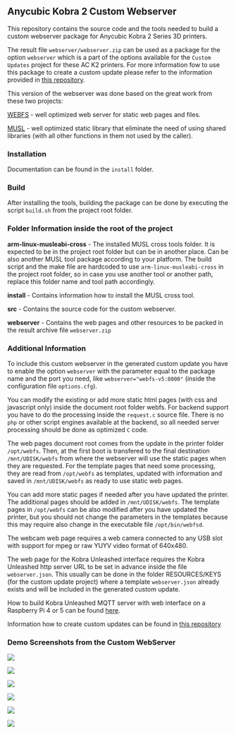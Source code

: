 ## Anycubic Kobra 2 Custom Webserver

This repository contains the source code and the tools needed to build a custom webserver package for Anycubic Kobra 2 Series 3D printers.

The result file `webserver/webserver.zip` can be used as a package for the option `webserver` which is a part of the options available for the `Custom Updates` project for these AC K2 printers. For more information fow to use this package to create a custom update please refer to the information provided in [this repository](https://github.com/ultimateshadsform/Anycubic-Kobra-2-Series-Tools).

This version of the webserver was done based on the great work from these two projects:

[WEBFS](https://linux.bytesex.org/misc/webfs.html) - well optimized web server for static web pages and files.

[MUSL](https://musl.libc.org) - well optimized static library that eliminate the need of using shared libraries (with all other functions in them not used by the caller).

### Installation

Documentation can be found in the `install` folder.

### Build

After installing the tools, building the package can be done by executing the script `build.sh` from the project root folder.

### Folder Information inside the root of the project

**arm-linux-musleabi-cross** - The installed MUSL cross tools folder. It is expected to be in the project root folder but can be in another place. Can be also another MUSL tool package according to your platform. The build script and the make file are hardcoded to use `arm-linux-musleabi-cross` in the project root folder, so in case you use another tool or another path, replace this folder name and tool path accordingly.

**install** - Contains information how to install the MUSL cross tool.

**src** - Contains the source code for the custom webserver.

**webserver** - Contains the web pages and other resources to be packed in the result archive file `webserver.zip`

### Additional Information

To include this custom webserver in the generated custom update you have to enable the option `webserver` with the parameter equal to the package name and the port you need, like `webserver="webfs-v5:8000"` (inside the configuration file `options.cfg`).

You can modify the existing or add more static html pages (with css and javascript only) inside the document root folder webfs. For backend support you have to do the processing inside the `request.c` source file. There is no `php` or other script engines available at the backend, so all needed server processing should be done as optimized `C` code.

The web pages document root comes from the update in the printer folder `/opt/webfs`. Then, at the first boot is transfered to the final destination `/mnt/UDISK/webfs` from where the webserver will use the static pages when they are requested. For the template pages that need some processing, they are read from `/opt/webfs` as templates, updated with information and saved in `/mnt/UDISK/webfs` as ready to use static web pages.

You can add more static pages if needed after you have updated the printer. The additional pages should be added in `/mnt/UDISK/webfs`. The template pages in `/opt/webfs` can be also modified after you have updated the printer, but you should not change the parameters in the templates because this may require also change in the executable file `/opt/bin/webfsd`.

The webcam web page requires a web camera connected to any USB slot with support for mpeg or raw YUYV video format of 640x480.

The web page for the Kobra Unleashed interface requires the Kobra Unleashed http server URL to be set in advance inside the file `webserver.json`. This usually can be done in the folder RESOURCES/KEYS (for the custom update project) where a template `webserver.json` already exists and will be included in the generated custom update.

How to build Kobra Unleashed MQTT server with web interface on a Raspberry Pi 4 or 5 can be found [here](https://github.com/AGG2017/kobra-unleashed).

Information how to create custom updates can be found in [this repository](https://github.com/ultimateshadsform/Anycubic-Kobra-2-Series-Tools)

### Demo Screenshots from the Custom WebServer

![](https://raw.githubusercontent.com/AGG2017/ACK2-Webserver/master/images/screenshot1.png)

![](https://raw.githubusercontent.com/AGG2017/ACK2-Webserver/master/images/screenshot2.png)

![](https://raw.githubusercontent.com/AGG2017/ACK2-Webserver/master/images/screenshot3.png)

![](https://raw.githubusercontent.com/AGG2017/ACK2-Webserver/master/images/screenshot4.png)

![](https://raw.githubusercontent.com/AGG2017/ACK2-Webserver/master/images/screenshot5.png)

![](https://raw.githubusercontent.com/AGG2017/ACK2-Webserver/master/images/screenshot6.png)
